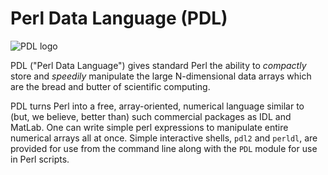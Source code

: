 # Perl Data Language (PDL)

![PDL logo](http://pdlporters.github.io/images/icons/pdl.png)

PDL ("Perl Data Language") gives standard Perl the ability to *compactly* store and *speedily* manipulate the large N-dimensional data arrays which are the bread and butter of scientific computing.

PDL turns Perl into a free, array-oriented, numerical language similar to (but, we believe, better than) such commercial packages as IDL and MatLab. One can write simple perl expressions to manipulate entire numerical arrays all at once. Simple interactive shells, `pdl2` and `perldl`, are provided for use from the command line along with the `PDL` module for use in Perl scripts.

